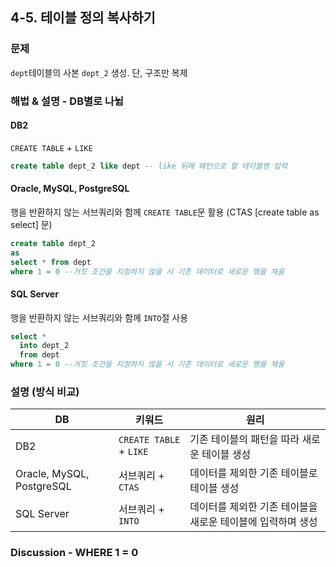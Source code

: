 ## 4-5. 테이블 정의 복사하기

### 문제
`dept`테이블의 사본 `dept_2` 생성. 단, 구조만 복제

### 해법 & 설명 - DB별로 나뉨
#### DB2
`CREATE TABLE` + `LIKE`
```sql
create table dept_2 like dept -- like 뒤에 패턴으로 할 테이블명 입력
```

#### Oracle, MySQL, PostgreSQL
행을 반환하지 않는 서브쿼리와 함께 `CREATE TABLE`문 활용 (CTAS [create table as select] 문)
```sql
create table dept_2
as
select * from dept
where 1 = 0 --거짓 조건을 지정하지 않을 시 기존 데이터로 새로운 행을 채움
```


#### SQL Server
행을 반환하지 않는 서브쿼리와 함께 `INTO`절 사용
```sql
select * 
  into dept_2
  from dept
where 1 = 0 --거짓 조건을 지정하지 않을 시 기존 데이터로 새로운 행을 채움
```

### 설명 (방식 비교)
|DB|키워드|원리|
|--|------|---|
|DB2|`CREATE TABLE` + `LIKE`|기존 테이블의 패턴을 따라 새로운 테이블 생성|
|Oracle, MySQL, PostgreSQL|서브쿼리 + `CTAS`|데이터를 제외한 기존 테이블로 테이블 생성|
|SQL Server|서브쿼리 + `INTO`|데이터를 제외한 기존 테이블을 새로운 테이블에 입력하며 생성|


### Discussion - WHERE 1 = 0

